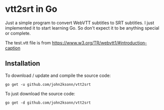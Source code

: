 # vtt2srt in Go

Just a simple program to convert WebVTT subtitles to SRT subtitles.
I just implemented it to start learning Go. So don't expect it to be anything
special or complete.

The test.vtt file is from <https://www.w3.org/TR/webvtt1/#introduction-caption>

## Installation

To download / update and compile the source code:

`go get -u github.com/john2ksonn/vtt2srt`

To just download the source code:

`go get -d github.com/john2ksonn/vtt2srt`


